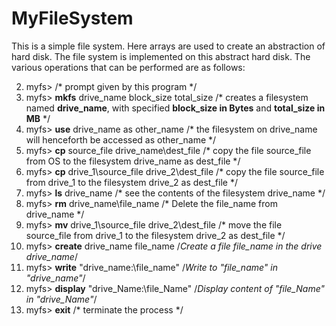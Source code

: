 # MyFileSystem

This is a simple file system. Here arrays are used to create an abstraction of hard disk. The file system is implemented on this abstract hard disk. The various operations that can be performed are as follows:

   2.  myfs> /* prompt given by this program */
   3.  myfs> **mkfs** drive_name block_size total_size /* creates a filesystem named **drive_name**, with specified **block_size in Bytes** and **total_size in MB**  */
   5.  myfs> **use** drive_name as other_name /* the filesystem on drive_name will henceforth be accessed as other_name */
   7.  myfs> **cp** source_file drive_name\dest_file /* copy the file source_file from OS to the filesystem drive_name as dest_file */
   9.  myfs> **cp** drive_1\source_file drive_2\dest_file /* copy the file source_file from drive_1 to the filesystem drive_2 as dest_file */
   8.  myfs> **ls** drive_name /* see the contents of the filesystem drive_name */
  12.  myfs> **rm** drive_name\file_name /* Delete the file_name from drive_name */
  13.  myfs> **mv** drive_1\source_file drive_2\dest_file  /* move the file source_file from drive_1 to the filesystem drive_2 as dest_file */
  14.  myfs> **create** drive_name file_name /*Create a file file_name in the drive drive_name*/
  15.  myfs> **write** "drive_name:\file_name" /*Write to "file_name" in "drive_name"*/
  16.  myfs> **display** "drive_Name:\file_Name" /*Display content of "file_Name" in "drive_Name"*/
  16.  myfs> **exit** /* terminate the process */
